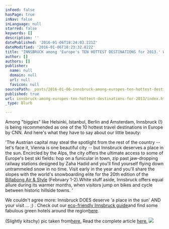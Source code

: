 ```yaml
---
inFeed: false
hasPage: true
inNav: false
inLanguage: null
starred: false
keywords: []
description: ''
datePublished: '2016-01-06T18:24:03.221Z'
dateModified: '2016-01-06T18:23:32.822Z'
title: "INNSBRUCK among 'Europe's TEN HOTTEST DESTINATIONS for 2013.' Woohoo!"
author: []
authors: []
publisher:
  name: null
  domain: null
  url: null
  favicon: null
sourcePath: _posts/2016-01-06-innsbruck-among-europes-ten-hottest-destinations-for-2013.md
published: true
url: innsbruck-among-europes-ten-hottest-destinations-for-2013/index.html
_type: Blurb

---
```

Among "biggies" like Helsinki, Istanbul, Berlin and Amsterdam, Innsbruck (!) is being recommended as one of the 10 hottest travel destinations in Europe by CNN. And here's what they have to say about our little beauty:

'The Austrian capital may steal the spotlight from the rest of the country -- let's face it, Vienna is one beautiful city -- but Innsbruck deserves a place in the sun. Encircled by the Alps, the city offers the ultimate access to some of Europe's best ski fields: hop on a funicular in town, zip past jaw-dropping railway stations designed by Zaha Hadid and you'll find yourself flying down untrammeled snow in no time. Visit early in the year and you'll share the slopes with the world's snowboarding elite for the 20th edition of the [Billabong Air & Style][0] (February 1-2).White stuff aside, Innsbruck offers equal allure during its warmer months, when visitors jump on bikes and cycle between historic hillside towns. '

We couldn't agree more: Innsbruck DOES deserve 'a place in the sun' AND your visit ...  ;) . Check out our [eco-friendly Innsbruck guide][1]and find some fabulous green hotels around the region[here][2].

(Slightly kitschy) pic taken from[here.][3] Read the complete article [here.][4]
![](https://the-grid-user-content.s3-us-west-2.amazonaws.com/48be10ef-4518-4b9c-b258-0fe5f8b2c4cd.jpg)

[0]: http://www.air-style.com/start.html
[1]: http://www.lifetravel.eu/green_hotel/innsbruck-city-guide
[2]: http://www.lifetravel.eu/green-hotel/austria/tyrol
[3]: http://www.lifetravel.eu/http://buhalis.blogspot.co.at/2012/12/we-celebrate-20-years-of-enter-2000.html
[4]: http://edition.cnn.com/2013/01/04/travel/europe-top-destinations/index.html
